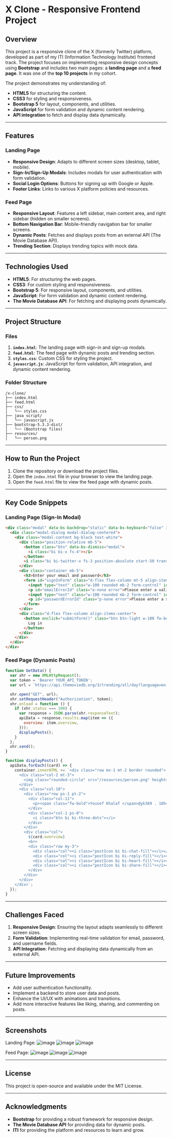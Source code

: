 # X Clone - Responsive Frontend Project

## Overview
This project is a responsive clone of the X (formerly Twitter) platform, developed as part of my ITI (Information Technology Institute) frontend track. The project focuses on implementing responsive design concepts using **Bootstrap** and includes two main pages: a **landing page** and a **feed page**. It was one of the **top 10 projects** in my cohort.

The project demonstrates my understanding of:
- **HTML5** for structuring the content.
- **CSS3** for styling and responsiveness.
- **Bootstrap 5** for layout, components, and utilities.
- **JavaScript** for form validation and dynamic content rendering.
- **API integration** to fetch and display data dynamically.

---

## Features

### Landing Page
- **Responsive Design**: Adapts to different screen sizes (desktop, tablet, mobile).
- **Sign-In/Sign-Up Modals**: Includes modals for user authentication with form validation.
- **Social Login Options**: Buttons for signing up with Google or Apple.
- **Footer Links**: Links to various X platform policies and resources.

### Feed Page
- **Responsive Layout**: Features a left sidebar, main content area, and right sidebar (hidden on smaller screens).
- **Bottom Navigation Bar**: Mobile-friendly navigation bar for smaller screens.
- **Dynamic Posts**: Fetches and displays posts from an external API (The Movie Database API).
- **Trending Section**: Displays trending topics with mock data.

---

## Technologies Used
- **HTML5**: For structuring the web pages.
- **CSS3**: For custom styling and responsiveness.
- **Bootstrap 5**: For responsive layout, components, and utilities.
- **JavaScript**: For form validation and dynamic content rendering.
- **The Movie Database API**: For fetching and displaying posts dynamically.

---

## Project Structure

### Files
1. **`index.html`**: The landing page with sign-in and sign-up modals.
2. **`feed.html`**: The feed page with dynamic posts and trending section.
3. **`styles.css`**: Custom CSS for styling the project.
4. **`javascript.js`**: JavaScript for form validation, API integration, and dynamic content rendering.

### Folder Structure
```
/x-clone/
├── index.html
├── feed.html
├── css/
│   └── styles.css
├── java script/
│   └── javascript.js
├── bootstrap-5.3.3-dist/
│   └── (Bootstrap files)
├── resources/
│   └── person.png
```

---

## How to Run the Project
1. Clone the repository or download the project files.
2. Open the `index.html` file in your browser to view the landing page.
3. Open the `feed.html` file to view the feed page with dynamic posts.

---

## Key Code Snippets

### Landing Page (Sign-In Modal)
```html
<div class="modal" data-bs-backdrop="static" data-bs-keyboard="false" id="signInModal">
  <div class="modal-dialog modal-dialog-centered">
    <div class="modal-content bg-black text-white">
      <div class="position-relative mb-5">
        <button class="btn" data-bs-dismiss="modal">
          <i class="bi bi-x fs-4"></i>
        </button>
        <i class="bi bi-twitter-x fs-3 position-absolute start-50 translate-middle-x mt-3"></i>
      </div>
      <div class="container mb-5">
        <h3>Enter your email and password</h3>
        <form id="signInForm" class="d-flex flex-column mt-5 align-items-center">
          <input type="text" class="w-100 rounded mb-2 form-control" id="emailId" placeholder="Email">
          <p id="emailErrorId" class="e-none error">Please enter a valid email address.</p>
          <input type="text" class="w-100 rounded mb-2 form-control" id="passwordId" placeholder="Password">
          <p id="passwordErrorId" class="p-none error">Please enter a strong password.</p>
        </form>
      </div>
      <div class="d-flex flex-column align-items-center">
        <button onclick="submitForm()" class="btn btn-light w-100 fw-bold rounded-pill">
          Log in
        </button>
      </div>
    </div>
  </div>
</div>
```

### Feed Page (Dynamic Posts)
```javascript
function GetData() {
  var xhr = new XMLHttpRequest();
  var token = 'Bearer YOUR_API_TOKEN';
  var url = `https://api.themoviedb.org/3/trending/all/day?language=en-US`;

  xhr.open("GET", url);
  xhr.setRequestHeader("Authorization", token);
  xhr.onload = function () {
    if (xhr.status === 200) {
      var response = JSON.parse(xhr.responseText);
      apiData = response.results.map(item => ({
        overview: item.overview,
      }));
      displayPosts();
    }
  };
  xhr.send();
}

function displayPosts() {
  apiData.forEach((card) => {
    container.innerHTML += `<div class="row mx-1 mt-2 border rounded">
      <div class="col-2 mt-3">
        <img class="rounded-circle" src="/resources/person.png" height="50px">
      </div>
      <div class="col-10">
        <div class="row ps-1 pt-2">
          <div class="col-11">
            <p><span class="fw-bold">Yousef Khalaf </span>@yk369 . 18h</p>
          </div>
          <div class="col-1 ps-0">
            <i class="btn bi bi-three-dots"></i>
          </div>
        </div>
        <div class="col">
          ${card.overview}
          <br>
          <div class="row my-3">
            <div class="col"><i class="postIcon bi bi-chat-fill"></i></div>
            <div class="col"><i class="postIcon bi bi-reply-fill"></i></div>
            <div class="col"><i class="postIcon bi bi-heart-fill"></i></div>
            <div class="col"><i class="postIcon bi bi-share-fill"></i></div>
          </div>
        </div>
      </div>
    </div>`;
  });
}
```

---

## Challenges Faced
1. **Responsive Design**: Ensuring the layout adapts seamlessly to different screen sizes.
2. **Form Validation**: Implementing real-time validation for email, password, and username fields.
3. **API Integration**: Fetching and displaying data dynamically from an external API.

---

## Future Improvements
- Add user authentication functionality.
- Implement a backend to store user data and posts.
- Enhance the UI/UX with animations and transitions.
- Add more interactive features like liking, sharing, and commenting on posts.

---

## Screenshots
Landing Page: ![image](https://github.com/user-attachments/assets/95f59563-4cfa-445e-8aed-c2f01e00c474) ![image](https://github.com/user-attachments/assets/0484f7ad-57bb-4fd5-ad82-31ca08574c27)
 ![image](https://github.com/user-attachments/assets/ce06f2fb-dd1c-421d-8cfc-e433f6b1ad59)

Feed Page: ![image](https://github.com/user-attachments/assets/8dd2e846-5a58-4170-bffd-75c346a55701) ![image](https://github.com/user-attachments/assets/3a3619c6-a347-4e49-ae03-6442e7f1e7fb) ![image](https://github.com/user-attachments/assets/dcc81f22-5f58-40c6-a9c6-1aa7dedaf434)

---

## License
This project is open-source and available under the MIT License.

---

## Acknowledgments
- **Bootstrap** for providing a robust framework for responsive design.
- **The Movie Database API** for providing data for dynamic posts.
- **ITI** for providing the platform and resources to learn and grow.
